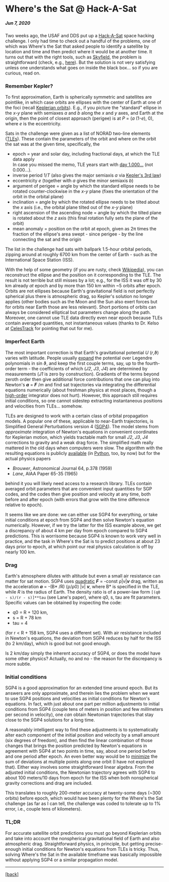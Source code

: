 # Where's the Sat @ Hack-A-Sat

##### Jun 7, 2020

Two weeks ago, the USAF and DDS put up a [Hack-A-Sat](https://www.hackasat.com/) space hacking challenge.
I only had time to check out a handful of the problems, one of which was Where's the Sat that asked people
to identify a satellite by location and time and then predict where it would be at another time. It turns out
that with the
right tools, such as [Skyfield](https://rhodesmill.org/skyfield/), the problem is straightforward 
(check, e.g., [here](https://medium.com/@pdelteil/wheres-the-sat-hack-a-sat-writeup-9a523634963b)). 
But the solution is not very satisfying unless one understands what goes on inside the black box... 
so if you are curious, read on.

### Remember Kepler?

To first approximation, Earth is spherically symmetric and satellites are pointlike, in which case orbits are
ellipses with the center of Earth at one of the foci 
(recall [Keplerian orbits](https://en.wikipedia.org/wiki/Kepler_orbit)). E.g., if you picture the "standard" 
ellipse in the *x-y* plane with 
semiaxes *a* and *b* along the *x* and *y* axes, and Earth at the origin, then the point of closest approach
(perigee) is at *P* = (*a* (1-*e*), 0),
where *e* is the eccentricity.

Sats in the challenge were given as a list of NORAD two-line elements 
([TLEs](https://en.wikipedia.org/wiki/Two-line_element_set)). 
These contain the parameters of the orbit and where on the orbit the sat was at the given time, 
specifically, the 

* epoch = year and solar day, including fractional days, at which the TLE data apply   
  In case you missed the memo, TLE years start with [day 1.000...](https://www.celestrak.com/columns/v04n03/) 
(not 0.000...).
* inverse period 1/*T* (also gives the major semiaxis *a* via [Kepler's 3rd law](https://en.wikipedia.org/wiki/Kepler%27s_laws_of_planetary_motion#Third_law_of_Kepler))
* eccentricity *e* (together with *a* gives the minor semiaxis *b*)
* argument of perigee = angle by which the standard ellipse needs to be rotated counter-clockwise in the *x-y* 
plane (fixes the orientation of the orbit in the orbital plane)
* inclination = angle by which the rotated ellipse needs to be tilted about the *x* axis (i.e., the orbital plane 
tilted out of the *x-y* plane)
* right ascension of the ascending node = angle by which the tilted plane is rotated about the *z* axis (this 
final rotation fully sets the plane of the orbit)
* mean anomaly = position on the orbit at epoch, given as 2π times the fraction of the ellipse's area 
swept - since perigee - by the line connecting the sat and the origin

The list in the challenge had sats with ballpark 1.5-hour orbital periods,
zipping around at roughly 6700 km from the center of Earth -
such as the International Space Station (ISS).

With the help of some geometry (if you are rusty, check [Wikipedia](https://en.wikipedia.org/wiki/Kepler_orbit)),
you can reconstruct the ellipse and the position on it
corresponding to the TLE. 
The result is not terrible but still misses by a lot; e.g., for the ISS it was off
by 30 km already *at* epoch and by more than 150 km within ~5 orbits after epoch.
Orbits are not ellipses because Earth's gravitational field is not perfectly spherical plus
there is atmospheric drag, so Kepler's solution no longer applies
(other bodies such as the Moon and the Sun also exert forces but for orbits near Earth
those are less relevant).
Short portions of orbits can always be considered elliptical but parameters change along the path.
Moreover, one cannot use TLE data directly even near epoch because TLEs contain averaged quantities,
not instantaneous values 
(thanks to Dr. Kelso at [CelesTrack](https://celestrak.com/) for pointing that out for me).

### Imperfect Earth

The most important correction is that Earth's gravitational potential *U* (*r*,ϑ) 
varies with latitude. People usually [expand](https://en.wikipedia.org/wiki/Geopotential_model)
the potential over Legendre polynomials in sin ϑ,
and keep the first couple terms, say, up to the fourth-order term - the coefficients of which (*J2*, *J3*, *J4*) 
are determined by measurements (*J1* is zero by construction). Gradients of the terms beyond zeroth order 
then give additional force contributions that one can plug into 
Newton's ***a*** = ***F*** /*m* and find sat trajectories
via integrating the differential equations numerically
(about freshman physics at most places, though a 
[high-order](https://en.wikipedia.org/wiki/Runge%E2%80%93Kutta_methods)
integrator does not hurt).
However, this approach still requires initial conditions, 
so one cannot sidestep extracting instantaneous positions and velocities from TLEs... somehow.

TLEs are designed to work with a certain class of orbital propagation models. 
A popular one of these, applicable to near-Earth trajectories, is
Simplified General Perturbations version 4 ([SGP4](https://en.wikipedia.org/wiki/Simplified_perturbations_models)).
The model stems from *approximate* integration of Newton's equations 
in convenient coordinates for Keplerian motion, which yields tractable math
for small *J2*, *J3*, *J4* corrections to gravity and a weak drag force.
The simplified math really mattered in the old days when computers were slow. 
The algorithm with the resulting equations is publicly 
[available](https://www.celestrak.com/NORAD/documentation/spacetrk.pdf)
(in [Python](https://github.com/brandon-rhodes/python-sgp4), too, by now)
but for the actual physics papers 

* *Brouwer*, Astronomical Journal 64, p.378 (1959)
* *Lane*, AIAA Paper 65-35 (1965)

behind it you will likely need access to a research library. 
TLEs contain averaged orbit parameters that are convenient
input quantities for SGP codes, and the codes then give
position and velocity at any time, both before and after epoch (with errors that grow with the 
time difference relative to epoch).

It seems like we are done: we can either use SGP4 for everything,
or take initial conditions at epoch from SGP4 and then solve Newton's equation numerically.
However, if we try the latter for the ISS example above, 
we get a discrepancy of about 4 km per day from epoch compared to SGP4 predictions.
This is worrisome because SGP4 is known to work very well in practice, and 
the task in Where's the Sat is to predict positions at about 23 days prior to 
epoch, at which point our real physics calculation is off by nearly 100 km. 


### Drag

Earth's atmosphere dilutes with altitude but even a small air resistance can matter for sat motion.
SGP4 uses [quadratic](https://en.wikipedia.org/wiki/Drag_(physics)#Drag_at_high_velocity)
***F*** = -const ρ|v|***v***  drag, written as the acceleration ***a*** = -(B* /R) (ρ/ρ0) |v| ***v***,
where B* is specified in the TLE, while *R* is the radius of Earth.
The density ratio is of a power-law form `[(q0 - s)/(r - s)]**tau` (see Lane's paper), 
where q0, s, tau are fit parameters. Specific values can be obtained by inspecting the code:

* q0 = R + 120 km, 
* s = R + 78 km
* tau = 4

(for r < R + 158 km, SGP4 uses a different set).
With air resistance included in Newton's equations,
the deviation from SGP4 reduces by half for the ISS (to 2 km/day), which is good but not good enough.

Is 2 km/day simply the inherent accuracy of SGP4, or does the model have some other physics? 
Actually, no and no - the reason for the discrepancy is more subtle. 


### Initial conditions

SGP4 is a good approximation for an extended time around epoch. 
But its answers are only approximate, and 
therein lies the problem when we want to use SGP4 positions and velocities as initial conditions for 
Newton's equations. 
In fact, with just about one part per million adjustments to initial conditions 
from SGP4 (couple tens of meters in position and few *milli*meters per second in velocity),
one *can* obtain Newtonian trajectories that stay close to the SGP4 solutions for a long time.
 
A reasonably intelligent way to find these adjustments is to systematically alter each component 
of the initial position and velocity by a small amount (six degrees of freedom), 
and then find the linear combination of those changes that brings the position predicted by Newton's equations 
in agreement with SGP4 at two points in time, say, about one period before and one period after epoch. 
An even better way would be to [minimize](https://en.wikipedia.org/wiki/Least_squares) 
the sum of deviations at multiple points along one orbit
(I have not explored that).
Either way involves some straightforward linear algebra. 
From the adjusted initial conditions,
the Newtonian trajectory agrees with SGP4 to about 100 meters/10 days from epoch
for the ISS when both nonspherical gravity corrections and drag are included.

This translates to roughly 200-meter accuracy at twenty-some days (~300 orbits) before epoch, 
which would have been 
plenty for the Where's the Sat challenge
(as far as I can tell, the challenge was coded to tolerate up to 1% error, i.e.,
couple tens of kilometers).

### TL;DR

For accurate satellite orbit predictions you must go beyond Keplerian orbits and take into account the 
nonspherical gravitational field of Earth and also atmospheric drag. 
Straightforward physics, in principle, but getting precise-enough initial conditions for Newton's equations
from TLEs is tricky. 
Thus, solving Where's the Sat in the available timeframe was basically impossible 
without applying SGP4 or a similar propagation model.

---

[[back]](/)
